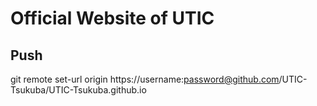 # Official Website of UTIC

## Push
git remote set-url origin https\://username:password@github.com/UTIC-Tsukuba/UTIC-Tsukuba.github.io
